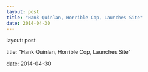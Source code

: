 ```yaml
---
layout: post
title: "Hank Quinlan, Horrible Cop, Launches Site"
date: 2014-04-30
---
```


layout: post

title: "Hank Quinlan, Horrible Cop, Launches Site"

date: 2014-04-30
